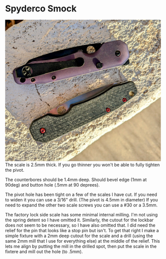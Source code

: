 # Spyderco Smock

![Spyderco Smock](/spyderco-smock/images/smock.jpg)
The scale is 2.5mm thick. If you go thinner you won't be able to fully tighten the pivot.

The counterbores should be 1.4mm deep. Should bevel edge (1mm at 90deg) and button hole (.5mm at 90 deprees).

The pivot hole has been tight on a few of the scales I have cut. If you need to widen it you can
use a 3/16" drill. (The pivot is 4.5mm in diameter) 
If you need to expand the other two scale screws you can use a #30 or a 3.5mm.

The factory lock side scale has some minimal internal milling. I'm not using the spring detent so I
have omitted it. Similarly, the cutout for the lockbar does not seem to be necessary, so I have also
omitted that. I did need the relief for the pin that looks like a stop pin but isn't. 
To get that right I make a simple fixture with a 2mm deep cutout for the scale and a drill (using
the same 2mm mill that I use for everything else) at the middle of the relief. This lets me 
align by putting the mill in the drilled spot, then put the scale in the fixtere and mill out
the hole (to .5mm).


